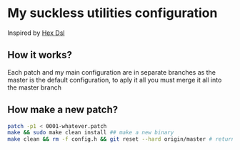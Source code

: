 # My suckless utilities configuration 
Inspired by [Hex Dsl](https://www.youtube.com/watch?v=UEmPboaTDpQ)

## How it works?
Each patch and my main configuration are in separate branches as the master is the default configuration, to aply it all you must merge it all into the master branch

## How make a new patch?

```bash
patch -p1 < 0001-whatever.patch
make && sudo make clean install ## make a new binary
make clean && rm -f config.h && git reset --hard origin/master # returns to starting point
```